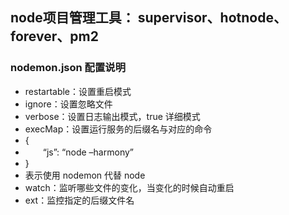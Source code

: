 

## node项目管理工具： supervisor、hotnode、forever、pm2
### nodemon.json 配置说明
* restartable：设置重启模式 
* ignore：设置忽略文件 
* verbose：设置日志输出模式，true 详细模式 
* execMap：设置运行服务的后缀名与对应的命令 
* { 
* 　　“js”: “node –harmony” 
* } 
* 表示使用 nodemon 代替 node 
* watch：监听哪些文件的变化，当变化的时候自动重启 
* ext：监控指定的后缀文件名